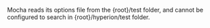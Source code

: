 Mocha reads its options file from the {root}/test folder, and cannot be configured to search in 
{root}/hyperion/test folder.